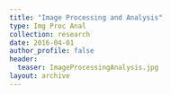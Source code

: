 ```yaml
---
title: "Image Processing and Analysis"
type: Img Proc Anal
collection: research
date: 2016-04-01
author_profile: false
header:
  teaser: ImageProcessingAnalysis.jpg
layout: archive
---
```



